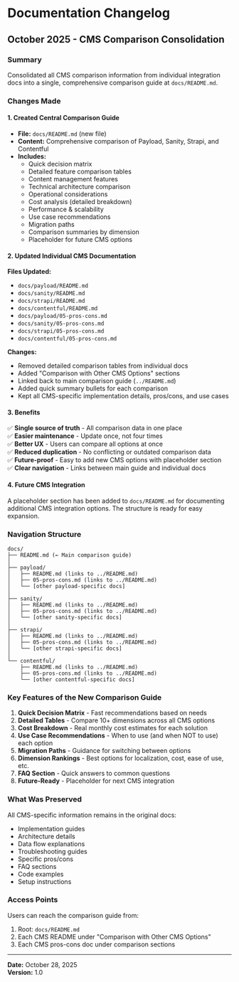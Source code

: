 # Documentation Changelog

## October 2025 - CMS Comparison Consolidation

### Summary

Consolidated all CMS comparison information from individual integration docs into a single, comprehensive comparison guide at `docs/README.md`.

### Changes Made

#### 1. Created Central Comparison Guide
- **File:** `docs/README.md` (new file)
- **Content:** Comprehensive comparison of Payload, Sanity, Strapi, and Contentful
- **Includes:**
  - Quick decision matrix
  - Detailed feature comparison tables
  - Content management features
  - Technical architecture comparison
  - Operational considerations
  - Cost analysis (detailed breakdown)
  - Performance & scalability
  - Use case recommendations
  - Migration paths
  - Comparison summaries by dimension
  - Placeholder for future CMS options

#### 2. Updated Individual CMS Documentation

**Files Updated:**
- `docs/payload/README.md`
- `docs/sanity/README.md`
- `docs/strapi/README.md`
- `docs/contentful/README.md`
- `docs/payload/05-pros-cons.md`
- `docs/sanity/05-pros-cons.md`
- `docs/strapi/05-pros-cons.md`
- `docs/contentful/05-pros-cons.md`

**Changes:**
- Removed detailed comparison tables from individual docs
- Added "Comparison with Other CMS Options" sections
- Linked back to main comparison guide (`../README.md`)
- Added quick summary bullets for each comparison
- Kept all CMS-specific implementation details, pros/cons, and use cases

#### 3. Benefits

✅ **Single source of truth** - All comparison data in one place  
✅ **Easier maintenance** - Update once, not four times  
✅ **Better UX** - Users can compare all options at once  
✅ **Reduced duplication** - No conflicting or outdated comparison data  
✅ **Future-proof** - Easy to add new CMS options with placeholder section  
✅ **Clear navigation** - Links between main guide and individual docs  

#### 4. Future CMS Integration

A placeholder section has been added to `docs/README.md` for documenting additional CMS integration options. The structure is ready for easy expansion.

### Navigation Structure

```
docs/
├── README.md (← Main comparison guide)
│
├── payload/
│   ├── README.md (links to ../README.md)
│   ├── 05-pros-cons.md (links to ../README.md)
│   └── [other payload-specific docs]
│
├── sanity/
│   ├── README.md (links to ../README.md)
│   ├── 05-pros-cons.md (links to ../README.md)
│   └── [other sanity-specific docs]
│
├── strapi/
│   ├── README.md (links to ../README.md)
│   ├── 05-pros-cons.md (links to ../README.md)
│   └── [other strapi-specific docs]
│
└── contentful/
    ├── README.md (links to ../README.md)
    ├── 05-pros-cons.md (links to ../README.md)
    └── [other contentful-specific docs]
```

### Key Features of the New Comparison Guide

1. **Quick Decision Matrix** - Fast recommendations based on needs
2. **Detailed Tables** - Compare 10+ dimensions across all CMS options
3. **Cost Breakdown** - Real monthly cost estimates for each solution
4. **Use Case Recommendations** - When to use (and when NOT to use) each option
5. **Migration Paths** - Guidance for switching between options
6. **Dimension Rankings** - Best options for localization, cost, ease of use, etc.
7. **FAQ Section** - Quick answers to common questions
8. **Future-Ready** - Placeholder for next CMS integration

### What Was Preserved

All CMS-specific information remains in the original docs:
- Implementation guides
- Architecture details
- Data flow explanations
- Troubleshooting guides
- Specific pros/cons
- FAQ sections
- Code examples
- Setup instructions

### Access Points

Users can reach the comparison guide from:
1. Root: `docs/README.md`
2. Each CMS README under "Comparison with Other CMS Options"
3. Each CMS pros-cons doc under comparison sections

---

**Date:** October 28, 2025  
**Version:** 1.0

